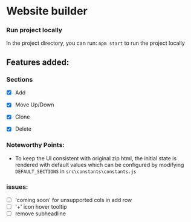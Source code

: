 # Website builder

### Run project locally

In the project directory, you can run: `npm start` to run the project locally

## Features added:
### Sections
- [x] Add
- [x] Move Up/Down
- [x] Clone
- [x] Delete


### Noteworthy Points:
- To keep the UI consistent with original zip html, the initial state is rendered with default values which can be configured by modifying `DEFAULT_SECTIONS` in `src\constants\constants.js`


### issues:
- [ ] 'coming soon' for unsupported cols in add row
- [ ] '+' icon hover tooltip
- [ ] remove subheadline